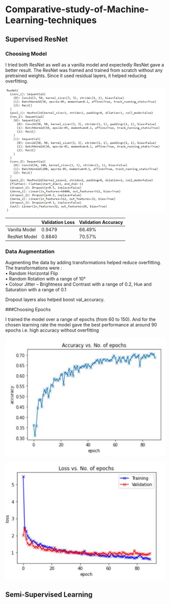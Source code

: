 # Comparative-study-of-Machine-Learning-techniques

## Supervised ResNet

### Choosing Model

I tried both ResNet as well as a vanilla model and expectedly ResNet gave a better result. The ResNet was framed and trained from scratch without any pretrained weights. Since it used residual layers, it helped reducing overfitting.

![ResNet Model](https://github.com/Amapocho/Comparative-study-of-Machine-Learning-techniques/blob/main/Images/ResNet.png)

|               | Validation Loss | Validation Accuracy |
|---------------|-----------------|---------------------|
| Vanilla Model |      0.9479     |        66.49%       |
| ResNet Model  |      0.8840     |        70.57%       |

### Data Augmentation

Augmenting the data by adding transformations helped reduce overfitting. The transformations
were : <br>
• Random Horizontal Flip <br>
• Random Rotation with a range of 10° <br>
• Colour Jitter – Brightness and Contrast with a range of 0.2, Hue and Saturation with a range of 0.1

Dropout layers also helped boost val_accuracy.

###Choosing Epochs

I trained the model over a range of epochs (from 60 to 150). And for the chosen learning rate the
model gave the best performance at around 90 epochs i.e. high accuracy without overfitting

![Accuracy](https://github.com/Amapocho/Comparative-study-of-Machine-Learning-techniques/blob/main/Images/Accuracy.png)

![Loss](https://github.com/Amapocho/Comparative-study-of-Machine-Learning-techniques/blob/main/Images/Loss.png)

## Semi-Supervised Learning
